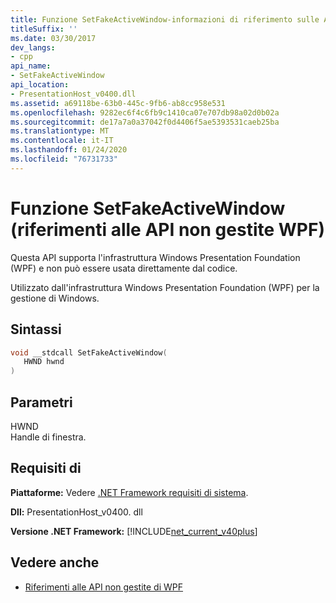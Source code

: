 ```yaml
---
title: Funzione SetFakeActiveWindow-informazioni di riferimento sulle API WPF non gestite
titleSuffix: ''
ms.date: 03/30/2017
dev_langs:
- cpp
api_name:
- SetFakeActiveWindow
api_location:
- PresentationHost_v0400.dll
ms.assetid: a69118be-63b0-445c-9fb6-ab8cc958e531
ms.openlocfilehash: 9282ec6f4c6fb9c1410ca07e707db98a02d0b02a
ms.sourcegitcommit: de17a7a0a37042f0d4406f5ae5393531caeb25ba
ms.translationtype: MT
ms.contentlocale: it-IT
ms.lasthandoff: 01/24/2020
ms.locfileid: "76731733"
---
```

# <a name="setfakeactivewindow-function-wpf-unmanaged-api-reference"></a>Funzione SetFakeActiveWindow (riferimenti alle API non gestite WPF)
Questa API supporta l'infrastruttura Windows Presentation Foundation (WPF) e non può essere usata direttamente dal codice.  
  
 Utilizzato dall'infrastruttura Windows Presentation Foundation (WPF) per la gestione di Windows.  
  
## <a name="syntax"></a>Sintassi  
  
```cpp  
void __stdcall SetFakeActiveWindow(  
   HWND hwnd  
)  
```  
  
## <a name="parameters"></a>Parametri  
 HWND  
 Handle di finestra.  
  
## <a name="requirements"></a>Requisiti di  
 **Piattaforme:** Vedere [.NET Framework requisiti di sistema](../../get-started/system-requirements.md).  
  
 **Dll:** PresentationHost_v0400. dll  
  
 **Versione .NET Framework:** [!INCLUDE[net_current_v40plus](../../../../includes/net-current-v40plus-md.md)]  
  
## <a name="see-also"></a>Vedere anche

- [Riferimenti alle API non gestite di WPF](wpf-unmanaged-api-reference.md)
